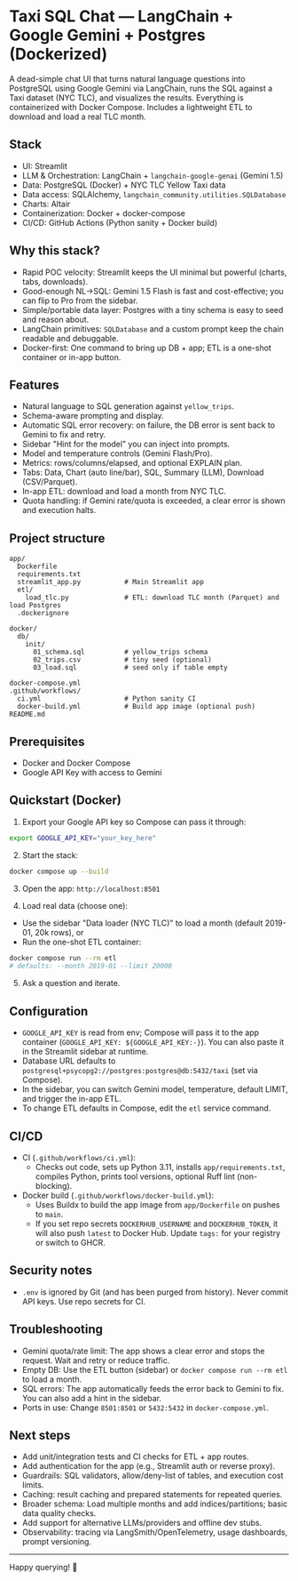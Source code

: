 # Taxi SQL Chat — LangChain + Google Gemini + Postgres (Dockerized)

A dead-simple chat UI that turns natural language questions into PostgreSQL using Google Gemini via LangChain, runs the SQL against a Taxi dataset (NYC TLC), and visualizes the results. Everything is containerized with Docker Compose. Includes a lightweight ETL to download and load a real TLC month.

## Stack
- UI: Streamlit
- LLM & Orchestration: LangChain + `langchain-google-genai` (Gemini 1.5)
- Data: PostgreSQL (Docker) + NYC TLC Yellow Taxi data
- Data access: SQLAlchemy, `langchain_community.utilities.SQLDatabase`
- Charts: Altair
- Containerization: Docker + docker-compose
- CI/CD: GitHub Actions (Python sanity + Docker build)

## Why this stack?
- Rapid POC velocity: Streamlit keeps the UI minimal but powerful (charts, tabs, downloads).
- Good-enough NL→SQL: Gemini 1.5 Flash is fast and cost-effective; you can flip to Pro from the sidebar.
- Simple/portable data layer: Postgres with a tiny schema is easy to seed and reason about.
- LangChain primitives: `SQLDatabase` and a custom prompt keep the chain readable and debuggable.
- Docker-first: One command to bring up DB + app; ETL is a one-shot container or in-app button.

## Features
- Natural language to SQL generation against `yellow_trips`.
- Schema-aware prompting and display.
- Automatic SQL error recovery: on failure, the DB error is sent back to Gemini to fix and retry.
- Sidebar "Hint for the model" you can inject into prompts.
- Model and temperature controls (Gemini Flash/Pro).
- Metrics: rows/columns/elapsed, and optional EXPLAIN plan.
- Tabs: Data, Chart (auto line/bar), SQL, Summary (LLM), Download (CSV/Parquet).
- In-app ETL: download and load a month from NYC TLC.
- Quota handling: if Gemini rate/quota is exceeded, a clear error is shown and execution halts.

## Project structure
```
app/
  Dockerfile
  requirements.txt
  streamlit_app.py           # Main Streamlit app
  etl/
    load_tlc.py              # ETL: download TLC month (Parquet) and load Postgres
  .dockerignore

docker/
  db/
    init/
      01_schema.sql          # yellow_trips schema
      02_trips.csv           # tiny seed (optional)
      03_load.sql            # seed only if table empty

docker-compose.yml
.github/workflows/
  ci.yml                     # Python sanity CI
  docker-build.yml           # Build app image (optional push)
README.md
```

## Prerequisites
- Docker and Docker Compose
- Google API Key with access to Gemini

## Quickstart (Docker)
1) Export your Google API key so Compose can pass it through:
```bash
export GOOGLE_API_KEY="your_key_here"
```
2) Start the stack:
```bash
docker compose up --build
```
3) Open the app: `http://localhost:8501`

4) Load real data (choose one):
- Use the sidebar "Data loader (NYC TLC)" to load a month (default 2019-01, 20k rows), or
- Run the one-shot ETL container:
```bash
docker compose run --rm etl
# defaults: --month 2019-01 --limit 20000
```

5) Ask a question and iterate.

## Configuration
- `GOOGLE_API_KEY` is read from env; Compose will pass it to the app container (`GOOGLE_API_KEY: ${GOOGLE_API_KEY:-}`). You can also paste it in the Streamlit sidebar at runtime.
- Database URL defaults to `postgresql+psycopg2://postgres:postgres@db:5432/taxi` (set via Compose).
- In the sidebar, you can switch Gemini model, temperature, default LIMIT, and trigger the in-app ETL.
- To change ETL defaults in Compose, edit the `etl` service command.

## CI/CD
- CI (`.github/workflows/ci.yml`):
  - Checks out code, sets up Python 3.11, installs `app/requirements.txt`, compiles Python, prints tool versions, optional Ruff lint (non-blocking).
- Docker build (`.github/workflows/docker-build.yml`):
  - Uses Buildx to build the app image from `app/Dockerfile` on pushes to `main`.
  - If you set repo secrets `DOCKERHUB_USERNAME` and `DOCKERHUB_TOKEN`, it will also push `latest` to Docker Hub. Update `tags:` for your registry or switch to GHCR.

## Security notes
- `.env` is ignored by Git (and has been purged from history). Never commit API keys. Use repo secrets for CI.

## Troubleshooting
- Gemini quota/rate limit: The app shows a clear error and stops the request. Wait and retry or reduce traffic.
- Empty DB: Use the ETL button (sidebar) or `docker compose run --rm etl` to load a month.
- SQL errors: The app automatically feeds the error back to Gemini to fix. You can also add a hint in the sidebar.
- Ports in use: Change `8501:8501` or `5432:5432` in `docker-compose.yml`.

## Next steps
- Add unit/integration tests and CI checks for ETL + app routes.
- Add authentication for the app (e.g., Streamlit auth or reverse proxy).
- Guardrails: SQL validators, allow/deny-list of tables, and execution cost limits.
- Caching: result caching and prepared statements for repeated queries.
- Broader schema: Load multiple months and add indices/partitions; basic data quality checks.
- Add support for alternative LLMs/providers and offline dev stubs.
- Observability: tracing via LangSmith/OpenTelemetry, usage dashboards, prompt versioning.

---
Happy querying! 🚕
